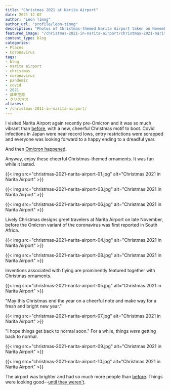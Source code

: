 ```yaml
---
title: "Christmas 2021 at Narita Airport"
date: 2021-12-02
author: "Leon Timog"
author_url: "profile/leon-timog"
description: "Photos of Christmas-themed Narita Airport taken on November 2021"
featured_image: "/christmas-2021-in-narita-airport/christmas-2021-narita-airport-01.jpg"
content_type: blog
categories:
- Places
- Coronavirus
tags:
- blog
- narita airport
- christmas
- coronavirus
- pandemic
- covid
- 2021
- 成田空港
- クリスマス
aliases:
- /christmas-2011-in-narita-airport/
---
```

I visited Narita Airport again recently pre-Omicron and it was so much vibrant than [before](https://timog.org/photos-of-an-eerily-empty-narita-airport/), with a new, cheerful Christmas motif to boot. Covid infections in Japan were near record lows, entry restrictions were scrapped and everyone was looking forward to a happy ending to a dreadful year.

And then [Omicron happened](https://edition.cnn.com/2021/12/02/world/south-africa-omicron-origins-covid-cmd-intl/index.html).

Anyway, enjoy these cheerful Christmas-themed ornaments. It was fun while it lasted.

{{< img src="christmas-2021-narita-airport-01.jpg" alt="Christmas 2021 in Narita Airport" >}}

{{< img src="christmas-2021-narita-airport-03.jpg" alt="Christmas 2021 in Narita Airport" >}}

{{< img src="christmas-2021-narita-airport-06.jpg" alt="Christmas 2021 in Narita Airport" >}}

Lively Christmas designs greet travelers at Narita Airport on late November, before the Omicron variant of the coronavirus was first reported in South Africa.

{{< img src="christmas-2021-narita-airport-04.jpg" alt="Christmas 2021 in Narita Airport" >}}

{{< img src="christmas-2021-narita-airport-08.jpg" alt="Christmas 2021 in Narita Airport" >}}

Inventions associated with flying are prominently featured together with Christmas ornaments.

{{< img src="christmas-2021-narita-airport-05.jpg" alt="Christmas 2021 in Narita Airport" >}}

"May this Christmas end the year on a cheerful note and make way for a fresh and bright new year."

{{< img src="christmas-2021-narita-airport-07.jpg" alt="Christmas 2021 in Narita Airport" >}}

"I hope things get back to normal soon." For a while, things *were* getting back to normal. 

{{< img src="christmas-2021-narita-airport-09.jpg" alt="Christmas 2021 in Narita Airport" >}}

{{< img src="christmas-2021-narita-airport-10.jpg" alt="Christmas 2021 in Narita Airport" >}}

The airport was brighter and had so much more people than [before](https://timog.org/photos-of-an-eerily-empty-narita-airport/). Things were looking good--[until they weren't](https://www.japantimes.co.jp/news/2021/11/29/national/japan-omicron-entry-restrictions/).

